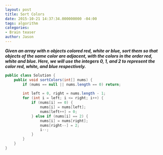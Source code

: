 ```yaml
---
layout: post
title: Sort Colors
date: 2015-10-21 14:37:34.000000000 -04:00
tags: algorithm
categories:
- Brain teaser
author: Jason
---
```

<p><strong><em>Given an array with n objects colored red, white or blue, sort them so that objects of the same color are adjacent, with the colors in the order red, white and blue. Here, we will use the integers 0, 1, and 2 to represent the color red, white, and blue respectively.</em></strong></p>


``` java
public class Solution {
    public void sortColors(int[] nums) {
        if (nums == null || nums.length == 0) return;
        
        int left = 0, right = nums.length - 1;
        for (int i = left; i <= right; i++) {
            if (nums[i] == 0) {
                nums[i] = nums[left];
                nums[left++] = 0;
            } else if (nums[i] == 2) {
                nums[i] = nums[right];
                nums[right--] = 2;
                i--;
            }
        }
    }
}
```
